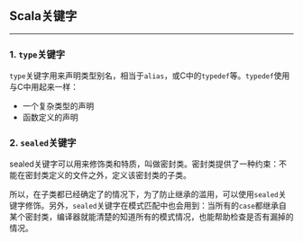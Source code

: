 ## Scala关键字
***

### 1. `type`关键字

`type`关键字用来声明类型别名，相当于`alias`，或C中的`typedef`等。`typedef`使用与C中用起来一样：
  - 一个复杂类型的声明
  - 函数定义的声明

### 2. `sealed`关键字

sealed关键字可以用来修饰类和特质，叫做密封类。密封类提供了一种约束：不能在密封类定义的文件之外，定义该密封类的子类。

所以，在子类都已经确定了的情况下，为了防止继承的滥用，可以使用`sealed`关键字修饰。另外，`sealed`关键字在模式匹配中也会用到：当所有的`case`都继承自某个密封类，编译器就能清楚的知道所有的模式情况，也能帮助检查是否有漏掉的情况。

